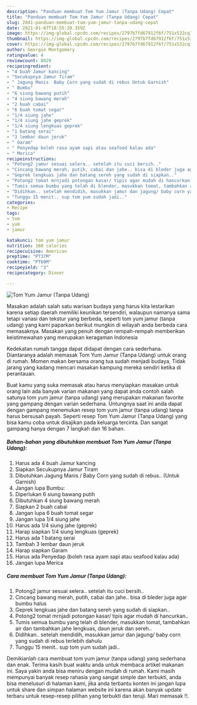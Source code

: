```yaml
---
description: "Panduan membuat Tom Yum Jamur (Tanpa Udang) Cepat"
title: "Panduan membuat Tom Yum Jamur (Tanpa Udang) Cepat"
slug: 2041-panduan-membuat-tom-yum-jamur-tanpa-udang-cepat
date: 2021-01-07T18:55:20.359Z
image: https://img-global.cpcdn.com/recipes/2797b7fd67912f6f/751x532cq70/tom-yum-jamur-tanpa-udang-foto-resep-utama.jpg
thumbnail: https://img-global.cpcdn.com/recipes/2797b7fd67912f6f/751x532cq70/tom-yum-jamur-tanpa-udang-foto-resep-utama.jpg
cover: https://img-global.cpcdn.com/recipes/2797b7fd67912f6f/751x532cq70/tom-yum-jamur-tanpa-udang-foto-resep-utama.jpg
author: Georgie Montgomery
ratingvalue: 4
reviewcount: 8029
recipeingredient:
- "4 buah Jamur kancing"
- "Secukupnya Jamur Tiram"
- " Jagung Manis  Baby Corn yang sudah di rebus Untuk Garnish"
- " Bumbu"
- "6 siung bawang putih"
- "4 siung bawang merah"
- "2 buah cabai"
- "6 buah tomat segar"
- "1/4 siung jahe"
- "1/4 siung jahe geprek"
- "1/4 siung lengkuas geprek"
- "1 batang serai"
- "3 lembar daun jeruk"
- " Garam"
- " Penyedap boleh rasa ayam sapi atau seafood kalau ada"
- " Merica"
recipeinstructions:
- "Potong2 jamur sesuai selera.. setelah itu cuci bersih.."
- "Cincang bawang merah, putih, cabai dan jahe.. bisa di bleder juga agar bumbu halus"
- "Geprek lengkuas jahe dan batang sereh yang sudah di siapkan.."
- "Potong2 tomat mrnjadi potongan kasar/ tipis agar mudah di hancurkan.."
- "Tumis semua bumbu yang telah di blender, masukkan tomat, tambahkan air dan tambahkan jahe lengkuas, daun jeruk dan sereh.."
- "Didihkan.. setelah mendidih, masukkan jamur dan jagung/ baby corn yang sudah di rebus terlebih dahulu"
- "Tunggu 15 menit.. sup tom yum sudah jadi.."
categories:
- Recipe
tags:
- tom
- yum
- jamur

katakunci: tom yum jamur 
nutrition: 160 calories
recipecuisine: American
preptime: "PT37M"
cooktime: "PT60M"
recipeyield: "3"
recipecategory: Dinner

---
```



![Tom Yum Jamur (Tanpa Udang)](https://img-global.cpcdn.com/recipes/2797b7fd67912f6f/751x532cq70/tom-yum-jamur-tanpa-udang-foto-resep-utama.jpg)

Masakan adalah salah satu warisan budaya yang harus kita lestarikan karena setiap daerah memiliki keunikan tersendiri, walaupun namanya sama tetapi variasi dan tekstur yang berbeda, seperti tom yum jamur (tanpa udang) yang kami paparkan berikut mungkin di wilayah anda berbeda cara memasaknya. Masakan yang penuh dengan rempah-rempah memberikan keistimewahan yang merupakan keragaman Indonesia



Kedekatan rumah tangga dapat didapat dengan cara sederhana. Diantaranya adalah memasak Tom Yum Jamur (Tanpa Udang) untuk orang di rumah. Momen makan bersama orang tua sudah menjadi budaya, Tidak jarang yang kadang mencari masakan kampung mereka sendiri ketika di perantauan.

Buat kamu yang suka memasak atau harus menyiapkan masakan untuk orang lain ada banyak varian makanan yang dapat anda contoh salah satunya tom yum jamur (tanpa udang) yang merupakan makanan favorite yang gampang dengan varian sederhana. Untungnya saat ini anda dapat dengan gampang menemukan resep tom yum jamur (tanpa udang) tanpa harus bersusah payah.
Seperti resep Tom Yum Jamur (Tanpa Udang) yang bisa kamu coba untuk disajikan pada keluarga tercinta. Dan sangat gampang hanya dengan 7 langkah dan 16 bahan.


<!--inarticleads1-->

##### Bahan-bahan yang dibutuhkan membuat Tom Yum Jamur (Tanpa Udang):

1. Harus ada 4 buah Jamur kancing
1. Siapkan Secukupnya Jamur Tiram
1. Dibutuhkan  Jagung Manis / Baby Corn yang sudah di rebus.. (Untuk Garnish)
1. Jangan lupa  Bumbu:
1. Diperlukan 6 siung bawang putih
1. Dibutuhkan 4 siung bawang merah
1. Siapkan 2 buah cabai
1. Jangan lupa 6 buah tomat segar
1. Jangan lupa 1/4 siung jahe
1. Harus ada 1/4 siung jahe (geprek)
1. Harap siapkan 1/4 siung lengkuas (geprek)
1. Harus ada 1 batang serai
1. Tambah 3 lembar daun jeruk
1. Harap siapkan  Garam
1. Harus ada  Penyedap (boleh rasa ayam sapi atau seafood kalau ada)
1. Jangan lupa  Merica




<!--inarticleads2-->

##### Cara membuat  Tom Yum Jamur (Tanpa Udang):

1. Potong2 jamur sesuai selera.. setelah itu cuci bersih..
1. Cincang bawang merah, putih, cabai dan jahe.. bisa di bleder juga agar bumbu halus
1. Geprek lengkuas jahe dan batang sereh yang sudah di siapkan..
1. Potong2 tomat mrnjadi potongan kasar/ tipis agar mudah di hancurkan..
1. Tumis semua bumbu yang telah di blender, masukkan tomat, tambahkan air dan tambahkan jahe lengkuas, daun jeruk dan sereh..
1. Didihkan.. setelah mendidih, masukkan jamur dan jagung/ baby corn yang sudah di rebus terlebih dahulu
1. Tunggu 15 menit.. sup tom yum sudah jadi..




Demikianlah cara membuat tom yum jamur (tanpa udang) yang sederhana dan enak. Terima kasih buat waktu anda untuk membaca artikel makanan ini. Saya yakin anda bisa meniru dengan mudah di rumah. Kami masih mempunyai banyak resep rahasia yang sangat simple dan terbukti, anda bisa menelusuri di halaman kami, jika anda terbantu konten ini jangan lupa untuk share dan simpan halaman website ini karena akan banyak update terbaru untuk resep-resep pilihan yang terbukti dan teruji. Mari memasak !!. 

